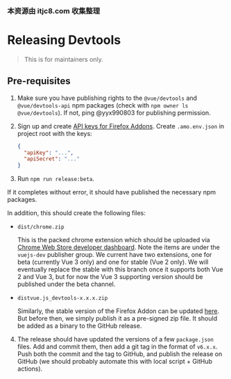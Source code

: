 ### 本资源由 itjc8.com 收集整理
# Releasing Devtools

> This is for maintainers only.

## Pre-requisites

1. Make sure you have publishing rights to the `@vue/devtools` and `@vue/devtools-api` npm packages (check with `npm owner ls @vue/devtools`). If not, ping @yyx990803 for publishing permission.

2. Sign up and create [API keys for Firefox Addons](https://addons.mozilla.org/developers/addon/api/key/). Create `.amo.env.json` in project root with the keys:

    ```json
    {
      "apiKey": "...",
      "apiSecret": "..."
    }
    ```

3. Run `npm run release:beta`.

  If it completes without error, it should have published the necessary npm packages.

  In addition, this should create the following files:

  - `dist/chrome.zip`

    This is the packed chrome extension which should be uploaded via [Chrome Web Store developer dashboard](https://chrome.google.com/webstore/devconsole). Note the items are under the `vuejs-dev` publisher group. We current have two extensions, one for beta (currently Vue 3 only) and one for stable (Vue 2 only). We will eventually replace the stable with this branch once it supports both Vue 2 and Vue 3, but for now the Vue 3 supporting version should be published under the beta channel.

  - `distvue.js_devtools-x.x.x.zip`

    Similarly, the stable version of the Firefox Addon can be updated [here](https://addons.mozilla.org/en-US/developers/addon/vue-js-devtools/edit). But before then, we simply publish it as a pre-signed zip file. It should be added as a binary to the GitHub release.

4. The release should have updated the versions of a few `package.json` files. Add and commit them, then add a git tag in the format of `v6.x.x`. Push both the commit and the tag to GitHub, and publish the release on GitHub (we should probably automate this with local script + GitHub actions).
